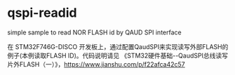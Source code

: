 # qspi-readid
simple sample to read NOR FLASH id by QAUD SPI interface

在 STM32F746G-DISCO 开发板上，通过配置QaudSPI来实现读写外部FLASH的例子(本例读取FLASH ID)。代码说明请见 《STM32硬件基础--QaudSPI总线读写片外FLASH（一）》，https://www.jianshu.com/p/f22afca42c57
